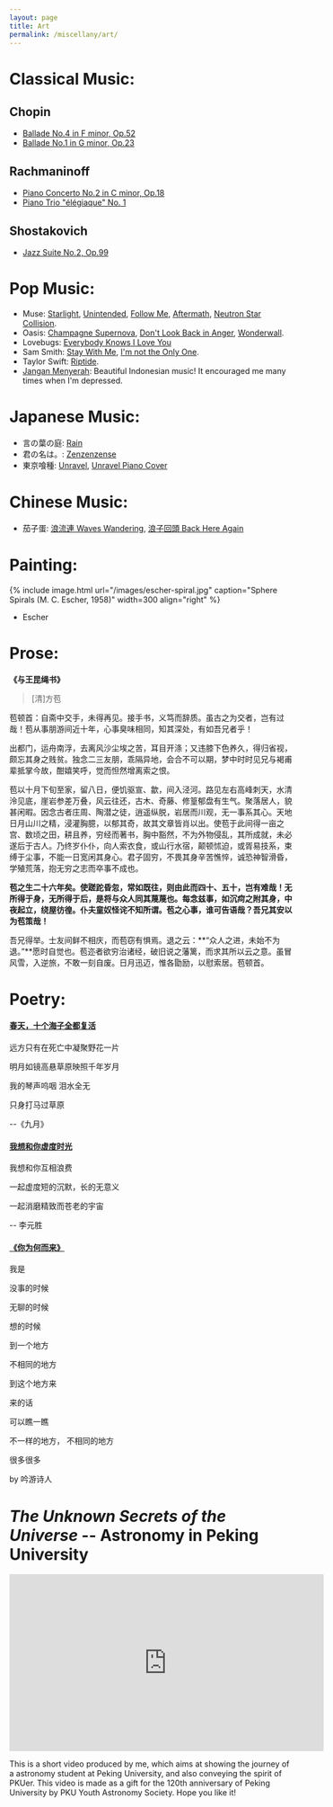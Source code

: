 ```yaml
---
layout: page
title: Art
permalink: /miscellany/art/
---
```

# Classical Music: 
## Chopin
- [Ballade No.4 in F minor, Op.52](https://www.youtube.com/watch?v=O61C9RwrW-Y)
- [Ballade No.1 in G minor, Op.23](https://www.youtube.com/watch?v=BK42YaHaJ5M)

## Rachmaninoff
- [Piano Concerto No.2 in C minor, Op.18](https://www.youtube.com/watch?v=LQanRa1lUSQ)
- [Piano Trio "élégiaque" No. 1](https://www.youtube.com/watch?v=Ba-N5T2TpIo)

## Shostakovich
- [Jazz Suite No.2, Op.99](https://www.youtube.com/watch?v=3xbME5jVlG4)

# Pop Music:
- Muse: [Starlight](https://www.youtube.com/watch?v=Pgum6OT_VH8), [Unintended](https://www.youtube.com/watch?v=i9LOFXwPwC4), [Follow Me](https://www.youtube.com/watch?v=5kH0OEJxUlE), [Aftermath](https://www.youtube.com/watch?v=YkB9a_DR-7A), [Neutron Star Collision](https://www.youtube.com/watch?v=MTvgnYGu9bg).
- Oasis: [Champagne Supernova](https://www.youtube.com/watch?v=tI-5uv4wryI), [Don't Look Back in Anger](https://www.youtube.com/watch?v=cmpRLQZkTb8), [Wonderwall](https://www.youtube.com/watch?v=bx1Bh8ZvH84).
- Lovebugs: [Everybody Knows I Love You](https://www.youtube.com/watch?v=aMHaRe_awXY)
- Sam Smith: [Stay With Me](https://www.youtube.com/watch?v=pB-5XG-DbAA), [I'm not the Only One](https://www.youtube.com/watch?v=7NMhjmLGRak).
- Taylor Swift: [Riptide](https://www.youtube.com/watch?v=2GGRdwfhl-U).
- [Jangan Menyerah](https://www.youtube.com/watch?v=mTp-OxfkCao): Beautiful Indonesian music! It encouraged me many times when I'm depressed.


# Japanese Music:
- 言の葉の庭: [Rain](https://www.youtube.com/watch?v=GeSqcrbNO3Q)
- 君の名は。: [Zenzenzense](https://www.youtube.com/watch?v=klUWEKZJ4XY)
- 東京喰種: [Unravel](https://www.bilibili.com/video/av29987777?from=search&seid=16925963579140350770), [Unravel Piano Cover](https://www.youtube.com/watch?v=sEQf5lcnj_o)

# Chinese Music:
- 茄子蛋: [浪流連 Waves Wandering](https://www.youtube.com/watch?v=3Y0Ut5ozaKs), [浪子回頭 Back Here Again](https://www.youtube.com/watch?v=x3bDhtuC5yk)

# Painting:
{% include image.html url="/images/escher-spiral.jpg" caption="Sphere Spirals (M. C. Escher, 1958)" width=300 align="right" %} 
- Escher

# Prose:

**《与王昆绳书》**
> [清]方苞

苞顿首：自斋中交手，未得再见。接手书，义笃而辞质。虽古之为交者，岂有过哉！苞从事朋游间近十年，心事臭味相同，知其深处，有如吾兄者乎！

出都门，运舟南浮，去离风沙尘埃之苦，耳目开涤；又违膝下色养久，得归省视，颇忘其身之贱贫。独念二三友朋，乖隔异地，会合不可以期，梦中时时见兄与褐甫辈抵掌今故，酣嬉笑呼，觉而怛然增离索之恨。

苞以十月下旬至家，留八日，便饥驱宣、歙，间入泾河。路见左右高峰刺天，水清泠见底，崖岩参差万叠，风云往还，古木、奇藤、修篁郁盘有生气。聚落居人，貌甚闲暇。因念古者庄周、陶潜之徒，逍遥纵脱，岩居而川观，无一事系其心。天地日月山川之精，浸灌胸臆，以郁其奇，故其文章皆肖以出。使苞于此间得一亩之宫、数顷之田，耕且养，穷经而著书，胸中豁然，不为外物侵乱，其所成就，未必遂后于古人。乃终岁仆仆，向人索衣食，或山行水宿，颠顿怵迫，或胥易技系，束缚于尘事，不能一日宽闲其身心。君子固穷，不畏其身辛苦憔悴，诚恐神智滑昏，学殖荒落，抱无穷之志而卒事不成也。

**苞之生二十六年矣。使蹉跎昏忽，常如既往，则由此而四十、五十，岂有难哉！无所得于身，无所得于后，是将与众人同其蔑蔑也。每念兹事，如沉疴之附其身，中夜起立，绕屋彷徨。仆夫童奴怪诧不知所谓。苞之心事，谁可告语哉？吾兄其安以为苞策哉！**

吾兄得举。士友间鲜不相庆，而苞窃有惧焉。退之云：**“众人之进，未始不为退。”**愿时自觉也。苞迩者欲穷治诸经，破旧说之藩篱，而求其所以云之意。虽冒风雪，入逆旅，不敢一刻自废。日月迅迈，惟各勖励，以慰索居。苞顿首。

# Poetry: 

#### [春天，十个海子全都复活](https://mp.weixin.qq.com/s?__biz=MjM5NjU5NDkzMg==&mid=403930453&idx=1&sn=e6abf420422fc63496e7bbb6c8c9af9c&scene=23&srcid=0331HxqQV0HdlpB462qkgLkh#rd)
远方只有在死亡中凝聚野花一片

明月如镜高悬草原映照千年岁月

我的琴声呜咽 泪水全无

只身打马过草原

--《九月》

#### [我想和你虚度时光](https://www.douban.com/group/topic/66422278/)
我想和你互相浪费 

一起虚度短的沉默，长的无意义 

一起消磨精致而苍老的宇宙 

-- 李元胜

#### [《你为何而来》](https://www.zhihu.com/question/271532904)
我是

没事的时候

无聊的时候

想的时候

到一个地方

不相同的地方

到这个地方来

来的话

可以瞧一瞧

不一样的地方， 不相同的地方

很多很多

by 吟游诗人

# _The Unknown Secrets of the Universe_ -- Astronomy in Peking University

<iframe width="560" height="315" src="https://www.youtube.com/embed/MCqoVK0luso" frameborder="0" allow="accelerometer; autoplay; encrypted-media; gyroscope; picture-in-picture" allowfullscreen></iframe>

This is a short video produced by me, which aims at showing the journey of a astronomy student at Peking University, and also conveying the spirit of PKUer. This video is made as a gift for the 120th anniversary of Peking University by PKU Youth Astronomy Society. Hope you like it!